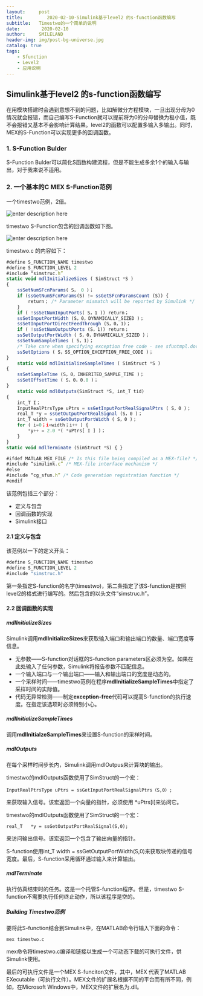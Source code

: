 ```yaml
---
layout:     post
title:         2020-02-10-Simulink基于level2 的s-function函数编写
subtitle:   Timestwo的一个简单的说明
date:        2020-02-10
author:     SMILELAND
header-img: img/post-bg-universe.jpg
catalog: true
tags:
    - Sfunction
    - Level2
    - 应用说明
---
```


## Simulink基于level2 的s-function函数编写

在用模块搭建时会遇到意想不到的问题，比如解微分方程模块，一旦出现分母为0情况就会报错，而自己编写S-Function就可以提前将为0的分母替换为极小值，既不会报错又基本不会影响计算结果。level2的函数可以配置多输入多输出。同时，MEX的S-Function可以实现更多的回调函数。

### 1. S-Function Bulder

S-Function Bulder可以简化S函数构建流程，但是不能生成多余1个的输入与输出，对于我来说不适用。

### 2. 一个基本的C MEX S-Function范例

一个timestwo范例，2倍。

![enter description here](https://i.loli.net/2020/02/10/kyugBJ98zXRT7S6.png)

timestwo S-Function包含的回调函数如下图。

![enter description here](https://i.loli.net/2020/02/10/LnVGfCbIAiXS2NP.png)

timestwo.c 的内容如下：

``` javascript
#define S_FUNCTION_NAME timestwo
#define S_FUNCTION_LEVEL 2
#include “simstruc.h”
static void mdlInitializeSizes ( SimStruct *S )
{
	ssSetNumSFcnParams( S， 0 )；
	if (ssGetNumSFcnParams(S) != ssGetSFcnParamsCount (S)) {
		return； /* Parameter mismatch will be reported by Simulink */
	}
	if ( !ssSetNumInputPorts( S，1 )) return；
	ssSetInputPortWidth (S，0，DYNAMICALLY_SIZED )；
	ssSetInputPortDirectFeedThrough (S，0，1)；
	if ( !ssSetNumOutputPorts (S，1)) return；
	ssSetOutputPortWidth ( S，0，DYNAMICALLY_SIZED )；
	ssSetNumSampleTimes ( S，1)；
	/* Take care when specifying exception free code - see sfuntmpl.doc */
	ssSetOptions ( S，SS_OPTION_EXCEPTION_FREE_CODE )；
}
	static void mdlInitializeSampleTimes ( SimStruct *S )
{
	ssSetSampleTime (S，0，INHERITED_SAMPLE_TIME )；
	ssSetOffsetTime ( S，0，0.0 )；
}
	static void mdlOutputs(SimStruct *S, int_T tid)
{
	int_T I；
	InputRealPtrsType uPtrs = ssGetInputPortRealSignalPtrs ( S，0 )；
	real_T *y = ssGetOutputPortRealSignal (S，0 )；
	int_T width = ssGetOutputPortWidth ( S，0 )；
	for ( i=0；i<width；i++ ) {
		*y++ = 2.0 *( *uPtrs[ I ] )；
	}
}
static void mdlTerminate (SimStruct *S) { }

#ifdef MATLAB_MEX_FILE /* Is this file being compiled as a MEX-file? */
#include “simulink.c” /* MEX-file interface mechanism */
#else
#include “cg_sfun.h” /* Code generation registration function */
#endif
```

该范例包括三个部分：

 - 定义与包含
 - 回调函数的实现
 - Simulink接口

#### 2.1 定义与包含

该范例以一下的定义开头：

``` javascript
#define S_FUNCTION_NAME timestwo
#define S_FUNCTION_LEVEL 2
#include "simstruc.h"
```

第一条指定S-function的名字(timestwo)，第二条指定了该S-function是按照level2的格式进行编写的。然后包含的以头文件“simstruc.h”。

#### 2.2 回调函数的实现

##### mdlInitializeSizes

Simulink调用**mdlInitializeSizes**来获取输入端口和输出端口的数量、端口宽度等信息。

- 无参数——S-function对话框的S-function parameters区必须为空。如果在此处输入了任何参数，Simulink将报告参数不匹配信息。
- 一个输入端口与一个输出端口——输入和输出端口的宽度是动态的。
- 一个采样时间——timestwo范例在程序**mdlInitializeSampleTimes**中指定了采样时间的实际值。
- 代码无异常检测——制定**exception-free**代码可以提高S-function的执行速度。在指定该选项时必须特别小心。

##### mdlInitializeSampleTimes

调用**mdlInitialzeSampleTimes**来设置S-function的采样时间。

##### mdlOutputs

在每个采样时间步长内，Simulink调用mdlOutpus来计算块的输出。

timestwo的mdlOutputs函数使用了SimStruct的一个宏：

	InputRealPtrsType uPtrs = ssGetInputPortRealSignalPtrs（S,0）;

来获取输入信号。该宏返回一个向量的指针，必须使用 *uPtrs[i]来访问它。

timestwo的mdlOutputs函数使用了SimStruct的一个宏：

	real_T   *y = ssGetOutputPortRealSignal(S,0);
	
来访问输出信号。该宏返回一个包含了输出向量的指针。

S-function使用int_T   width = ssGetOutputPortWidth(S,0)来获取块传递的信号宽度。最后，S-function采用循环通过输入来计算输出。

##### mdlTerminate

执行仿真结束时的任务。这是一个托管S-function程序。但是，timestwo S-function不需要执行任何终止动作，所以该程序是空的。

##### Building Timestwo范例

要将此S-function结合到Simulink中，在MATLAB命令行输入下面的命令：

	mex timestwo.c
	
mex命令将timestwo.c编译和链接以生成一个可动态下载的可执行文件，供Simulink使用。

最后的可执行文件是一个MEX S-funciton文件，其中，MEX
代表了MATLAB EXecutable（可执行文件）。MEX文件的扩展名根据不同的平台而有所不同，例如，在Microsoft Windows中，MEX文件的扩展名为.dll。

